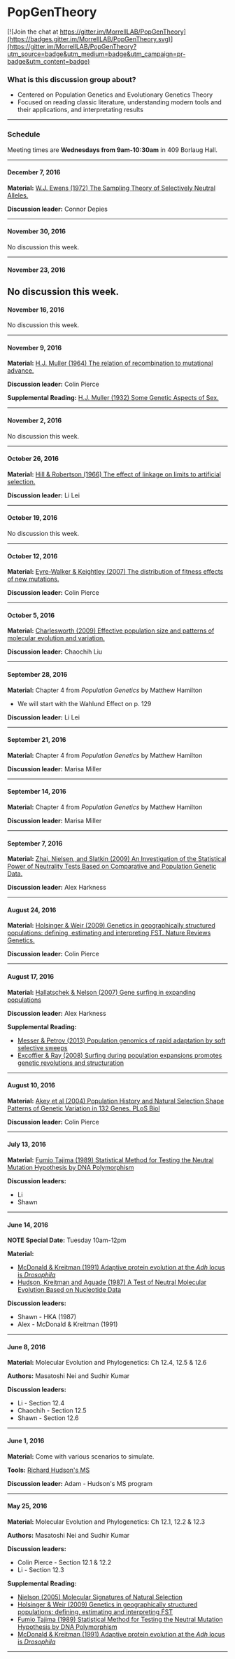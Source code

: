 # PopGenTheory

[![Join the chat at https://gitter.im/MorrellLAB/PopGenTheory](https://badges.gitter.im/MorrellLAB/PopGenTheory.svg)](https://gitter.im/MorrellLAB/PopGenTheory?utm_source=badge&utm_medium=badge&utm_campaign=pr-badge&utm_content=badge)

### What is this discussion group about?
 - Centered on Population Genetics and Evolutionary Genetics Theory
 - Focused on reading classic literature, understanding modern tools and their applications, and interpretating results

---

### Schedule

Meeting times are **Wednesdays from 9am-10:30am** in 409 Borlaug Hall.

---

#### December 7, 2016

**Material:** [W.J. Ewens (1972) The Sampling Theory of Selectively Neutral Alleles.](http://ac.els-cdn.com/0040580972900354/1-s2.0-0040580972900354-main.pdf?_tid=90df4460-a6a2-11e6-912a-00000aab0f6b&acdnat=1478712962_d1a9ac0b12b2066f9773e95e32f2deca)

**Discussion leader:** Connor Depies

---

#### November 30, 2016

No discussion this week.

---

#### November 23, 2016

No discussion this week.
---

#### November 16, 2016

No discussion this week.

---

#### November 9, 2016

**Material:** [H.J. Muller (1964) The relation of recombination to mutational advance.](http://ac.els-cdn.com/0027510764900478/1-s2.0-0027510764900478-main.pdf?_tid=d37a9c06-8b14-11e6-b4a7-00000aab0f6c&acdnat=1475683404_21af3e279e989e02983cd0d4a7c6d4d8)

**Discussion leader:** Colin Pierce

**Supplemental Reading:** [H.J. Muller (1932) Some Genetic Aspects of Sex.](http://www.jstor.org/stable/pdf/2456922.pdf)

---

#### November 2, 2016

No discussion this week.

---

#### October 26, 2016

**Material:** [Hill & Robertson (1966) The effect of linkage on limits to artificial selection.](https://www-cambridge-org.ezp2.lib.umn.edu/core/services/aop-cambridge-core/content/view/5CCFE11C1F8108242ED02AEC8BA5DD50/S0016672300010156a.pdf/the-effect-of-linkage-on-limits-to-artificial-selection.pdf)

**Discussion leader:** Li Lei

---

#### October 19, 2016

No discussion this week.

---

#### October 12, 2016

**Material:** [Eyre-Walker & Keightley (2007) The distribution of fitness effects of new mutations.](http://www.nature.com/nrg/journal/v8/n8/pdf/nrg2146.pdf)

**Discussion leader:** Colin Pierce

---

#### October 5, 2016

**Material:** [Charlesworth (2009) Effective population size and patterns of molecular evolution and variation.](http://www.nature.com/nrg/journal/v10/n3/pdf/nrg2526.pdf)

**Discussion leader:** Chaochih Liu

---

#### September 28, 2016

**Material:** Chapter 4 from *Population Genetics* by Matthew Hamilton
- We will start with the Wahlund Effect on p. 129

**Discussion leader:** Li Lei

---

#### September 21, 2016

**Material:** Chapter 4 from *Population Genetics* by Matthew Hamilton

**Discussion leader:** Marisa Miller

---

#### September 14, 2016

**Material:** Chapter 4 from *Population Genetics* by Matthew Hamilton

**Discussion leader:** Marisa Miller

---

#### September 7, 2016

**Material:** [Zhai, Nielsen, and Slatkin (2009) An Investigation of the Statistical Power of Neutrality Tests Based on Comparative and Population Genetic Data.](http://www.ncbi.nlm.nih.gov/pmc/articles/PMC2727393/pdf/msn231.pdf)

**Discussion leader:** Alex Harkness

---

#### August 24, 2016

**Material:** [Holsinger & Weir (2009) Genetics in geographically structured populations: defining, estimating and interpreting FST. Nature Reviews Genetics.](http://www.nature.com/nrg/journal/v10/n9/pdf/nrg2611.pdf)

**Discussion leader:** Colin Pierce

---

#### August 17, 2016

**Material:** [Hallatschek & Nelson (2007) Gene surfing in expanding populations](http://ac.els-cdn.com/S0040580907000937/1-s2.0-S0040580907000937-main.pdf?_tid=d2211d90-5f30-11e6-9c65-00000aacb361&acdnat=1470857577_1a338e07d3870942e6cc276cc835a76f)

**Discussion leader:** Alex Harkness

**Supplemental Reading:**
- [Messer & Petrov (2013) Population genomics of rapid adaptation by soft selective sweeps](https://petrov.stanford.edu/pdfs/93.pdf)
- [Excoffier & Ray (2008) Surfing during population expansions promotes genetic revolutions and structuration](http://ac.els-cdn.com/S0169534708001675/1-s2.0-S0169534708001675-main.pdf?_tid=c0290174-5f31-11e6-9122-00000aab0f27&acdnat=1470857976_a228ec9b2f85de686c5ad93011ca78b6)

---

#### August 10, 2016

**Material:** [Akey et al (2004) Population History and Natural Selection Shape Patterns of Genetic Variation in 132 Genes. PLoS Biol](http://www.ncbi.nlm.nih.gov/pmc/articles/PMC515367/)

**Discussion leader:** Colin Pierce

---

#### July 13, 2016

**Material:** [Fumio Tajima (1989) Statistical Method for Testing the Neutral Mutation Hypothesis by DNA Polymorphism](https://www.ncbi.nlm.nih.gov/pmc/articles/PMC1203831/pdf/ge1233585.pdf)

**Discussion leaders:**
- Li
- Shawn

---

#### June 14, 2016

**NOTE Special Date:** Tuesday 10am-12pm

**Material:** 
- [McDonald & Kreitman (1991) Adaptive protein evolution at the *Adh* locus is *Drosophila*](http://www.nature.com/nature/journal/v351/n6328/pdf/351652a0.pdf)
- [Hudson, Kreitman and Aguade (1987) A Test of Neutral Molecular Evolution Based on Nucleotide Data](http://www.genetics.org/content/genetics/116/1/153.full.pdf)

**Discussion leaders:**
- Shawn - HKA (1987)
- Alex - McDonald & Kreitman (1991)

---

#### June 8, 2016

**Material:** Molecular Evolution and Phylogenetics: Ch 12.4, 12.5 & 12.6 

**Authors:** Masatoshi Nei and Sudhir Kumar

**Discussion leaders:** 
- Li - Section 12.4
- Chaochih - Section 12.5
- Shawn - Section 12.6

---

#### June 1, 2016

**Material:** Come with various scenarios to simulate.

**Tools:** [Richard Hudson's MS](http://home.uchicago.edu/rhudson1/source/mksamples.html)

**Discussion leader:** Adam - Hudson's MS program

---

#### May 25, 2016

**Material:** Molecular Evolution and Phylogenetics: Ch 12.1, 12.2 & 12.3 

**Authors:** Masatoshi Nei and Sudhir Kumar

**Discussion leaders:** 
- Colin Pierce - Section 12.1 & 12.2
- Li - Section 12.3

**Supplemental Reading:**
- [Nielson (2005) Molecular Signatures of Natural Selection](http://isites.harvard.edu/fs/docs/icb.topic903787.files/Nielsen%202005.pdf)
- [Holsinger & Weir (2009) Genetics in geographically structured populations: defining, estimating and interpreting FST](http://www.nature.com/nrg/journal/v10/n9/pdf/nrg2611.pdf)
- [Fumio Tajima (1989) Statistical Method for Testing the Neutral Mutation Hypothesis by DNA Polymorphism](https://www.ncbi.nlm.nih.gov/pmc/articles/PMC1203831/pdf/ge1233585.pdf)
- [McDonald & Kreitman (1991) Adaptive protein evolution at the *Adh* locus is *Drosophila*](http://www.nature.com/nature/journal/v351/n6328/pdf/351652a0.pdf)

---

